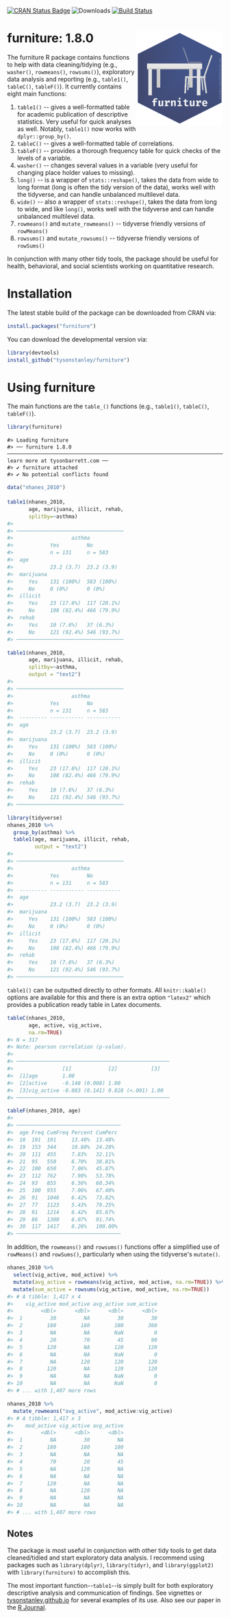
<!-- README.md is generated from README.Rmd. Please edit that file -->
[![CRAN Status Badge](https://www.r-pkg.org/badges/version/furniture)](https://cran.r-project.org/package=furniture) ![Downloads](https://cranlogs.r-pkg.org/badges/grand-total/furniture) [![Build Status](https://travis-ci.org/TysonStanley/furniture.svg?branch=master)](https://travis-ci.org/TysonStanley/furniture)

furniture: 1.8.0 <img src="man/figures/furniture_hex_v2_full.png" align="right" width="40%" height="40%" />
===========================================================================================================

The furniture R package contains functions to help with data cleaning/tidying (e.g., `washer()`, `rowmeans()`, `rowsums()`), exploratory data analysis and reporting (e.g., `table1()`, `tableC()`, `tableF()`). It currently contains eight main functions:

1.  `table1()` -- gives a well-formatted table for academic publication of descriptive statistics. Very useful for quick analyses as well. Notably, `table1()` now works with `dplyr::group_by()`.
2.  `tableC()` -- gives a well-formatted table of correlations.
3.  `tableF()` -- provides a thorough frequency table for quick checks of the levels of a variable.
4.  `washer()` -- changes several values in a variable (very useful for changing place holder values to missing).
5.  `long()` -- is a wrapper of `stats::reshape()`, takes the data from wide to long format (long is often the tidy version of the data), works well with the tidyverse, and can handle unbalanced multilevel data.
6.  `wide()` -- also a wrapper of `stats::reshape()`, takes the data from long to wide, and like `long()`, works well with the tidyverse and can handle unbalanced multilevel data.
7.  `rowmeans()` and `mutate_rowmeans()` -- tidyverse friendly versions of `rowMeans()`
8.  `rowsums()` and `mutate_rowsums()` -- tidyverse friendly versions of `rowSums()`

In conjunction with many other tidy tools, the package should be useful for health, behavioral, and social scientists working on quantitative research.

Installation
============

The latest stable build of the package can be downloaded from CRAN via:

``` r
install.packages("furniture")
```

You can download the developmental version via:

``` r
library(devtools)
install_github("tysonstanley/furniture")
```

Using furniture
===============

The main functions are the `table_()` functions (e.g., `table1()`, `tableC()`, `tableF()`).

``` r
library(furniture)
```

    #> Loading furniture
    #> ── furniture 1.8.0 ─────────────────────────────────────────────────────────────────────────────── learn more at tysonbarrett.com ──
    #> ✔ furniture attached
    #> ✔ No potential conflicts found

``` r
data("nhanes_2010")

table1(nhanes_2010,
       age, marijuana, illicit, rehab,
       splitby=~asthma)
#> 
#> ───────────────────────────────────
#>                   asthma 
#>            Yes         No         
#>            n = 131     n = 583    
#>  age                              
#>            23.2 (3.7)  23.2 (3.9) 
#>  marijuana                        
#>     Yes    131 (100%)  583 (100%) 
#>     No     0 (0%)      0 (0%)     
#>  illicit                          
#>     Yes    23 (17.6%)  117 (20.1%)
#>     No     108 (82.4%) 466 (79.9%)
#>  rehab                            
#>     Yes    10 (7.6%)   37 (6.3%)  
#>     No     121 (92.4%) 546 (93.7%)
#> ───────────────────────────────────
```

``` r
table1(nhanes_2010,
       age, marijuana, illicit, rehab,
       splitby=~asthma, 
       output = "text2")
#> 
#> ───────────────────────────────────
#>                   asthma 
#>            Yes         No         
#>            n = 131     n = 583    
#>  --------- ----------- -----------
#>  age                              
#>            23.2 (3.7)  23.2 (3.9) 
#>  marijuana                        
#>     Yes    131 (100%)  583 (100%) 
#>     No     0 (0%)      0 (0%)     
#>  illicit                          
#>     Yes    23 (17.6%)  117 (20.1%)
#>     No     108 (82.4%) 466 (79.9%)
#>  rehab                            
#>     Yes    10 (7.6%)   37 (6.3%)  
#>     No     121 (92.4%) 546 (93.7%)
#> ───────────────────────────────────
```

``` r
library(tidyverse)
nhanes_2010 %>%
  group_by(asthma) %>%
  table1(age, marijuana, illicit, rehab,
         output = "text2")
#> 
#> ───────────────────────────────────
#>                   asthma 
#>            Yes         No         
#>            n = 131     n = 583    
#>  --------- ----------- -----------
#>  age                              
#>            23.2 (3.7)  23.2 (3.9) 
#>  marijuana                        
#>     Yes    131 (100%)  583 (100%) 
#>     No     0 (0%)      0 (0%)     
#>  illicit                          
#>     Yes    23 (17.6%)  117 (20.1%)
#>     No     108 (82.4%) 466 (79.9%)
#>  rehab                            
#>     Yes    10 (7.6%)   37 (6.3%)  
#>     No     121 (92.4%) 546 (93.7%)
#> ───────────────────────────────────
```

`table1()` can be outputted directly to other formats. All `knitr::kable()` options are available for this and there is an extra option `"latex2"` which provides a publication ready table in Latex documents.

``` r
tableC(nhanes_2010, 
       age, active, vig_active, 
       na.rm=TRUE)
#> N = 317
#> Note: pearson correlation (p-value).
#> 
#> ──────────────────────────────────────────────────
#>                [1]            [2]           [3]  
#>  [1]age        1.00                              
#>  [2]active     -0.148 (0.008) 1.00               
#>  [3]vig_active -0.083 (0.141) 0.828 (<.001) 1.00 
#> ──────────────────────────────────────────────────
```

``` r
tableF(nhanes_2010, age)
#> 
#> ──────────────────────────────────
#>  age Freq CumFreq Percent CumPerc
#>  18  191  191     13.48%  13.48% 
#>  19  153  344     10.80%  24.28% 
#>  20  111  455     7.83%   32.11% 
#>  21  95   550     6.70%   38.81% 
#>  22  100  650     7.06%   45.87% 
#>  23  112  762     7.90%   53.78% 
#>  24  93   855     6.56%   60.34% 
#>  25  100  955     7.06%   67.40% 
#>  26  91   1046    6.42%   73.82% 
#>  27  77   1123    5.43%   79.25% 
#>  28  91   1214    6.42%   85.67% 
#>  29  86   1300    6.07%   91.74% 
#>  30  117  1417    8.26%   100.00%
#> ──────────────────────────────────
```

In addition, the `rowmeans()` and `rowsums()` functions offer a simplified use of `rowMeans()` and `rowSums()`, particularly when using the tidyverse's `mutate()`.

``` r
nhanes_2010 %>%
  select(vig_active, mod_active) %>%
  mutate(avg_active = rowmeans(vig_active, mod_active, na.rm=TRUE)) %>%
  mutate(sum_active = rowsums(vig_active, mod_active, na.rm=TRUE))
#> # A tibble: 1,417 x 4
#>    vig_active mod_active avg_active sum_active
#>         <dbl>      <dbl>      <dbl>      <dbl>
#>  1         30         NA         30         30
#>  2        180        180        180        360
#>  3         NA         NA        NaN          0
#>  4         20         70         45         90
#>  5        120         NA        120        120
#>  6         NA         NA        NaN          0
#>  7         NA        120        120        120
#>  8        120         NA        120        120
#>  9         NA         NA        NaN          0
#> 10         NA         NA        NaN          0
#> # ... with 1,407 more rows
```

``` r
nhanes_2010 %>%
  mutate_rowmeans("avg_active", mod_active:vig_active)
#> # A tibble: 1,417 x 3
#>    mod_active vig_active avg_active
#>         <dbl>      <dbl>      <dbl>
#>  1         NA         30         NA
#>  2        180        180        180
#>  3         NA         NA         NA
#>  4         70         20         45
#>  5         NA        120         NA
#>  6         NA         NA         NA
#>  7        120         NA         NA
#>  8         NA        120         NA
#>  9         NA         NA         NA
#> 10         NA         NA         NA
#> # ... with 1,407 more rows
```

Notes
-----

The package is most useful in conjunction with other tidy tools to get data cleaned/tidied and start exploratory data analysis. I recommend using packages such as `library(dplyr)`, `library(tidyr)`, and `library(ggplot2)` with `library(furniture)` to accomplish this.

The most important function--`table1`--is simply built for both exploratory descriptive analysis and communication of findings. See vignettes or [tysonstanley.github.io](https://tysonstanley.github.io/) for several examples of its use. Also see our paper in the [R Journal](https://journal.r-project.org/archive/2017/RJ-2017-037/RJ-2017-037.pdf).
